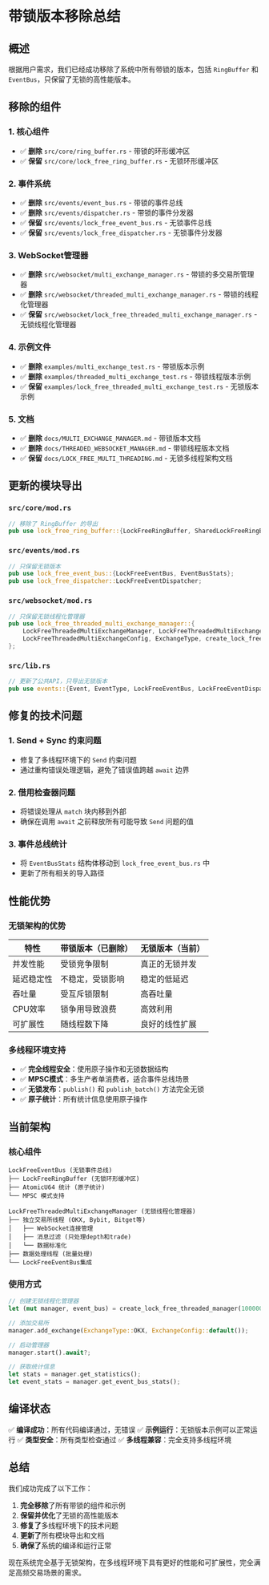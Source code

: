 # 带锁版本移除总结

## 概述

根据用户需求，我们已经成功移除了系统中所有带锁的版本，包括 `RingBuffer` 和 `EventBus`，只保留了无锁的高性能版本。

## 移除的组件

### 1. 核心组件
- ✅ **删除** `src/core/ring_buffer.rs` - 带锁的环形缓冲区
- ✅ **保留** `src/core/lock_free_ring_buffer.rs` - 无锁环形缓冲区

### 2. 事件系统
- ✅ **删除** `src/events/event_bus.rs` - 带锁的事件总线
- ✅ **删除** `src/events/dispatcher.rs` - 带锁的事件分发器
- ✅ **保留** `src/events/lock_free_event_bus.rs` - 无锁事件总线
- ✅ **保留** `src/events/lock_free_dispatcher.rs` - 无锁事件分发器

### 3. WebSocket管理器
- ✅ **删除** `src/websocket/multi_exchange_manager.rs` - 带锁的多交易所管理器
- ✅ **删除** `src/websocket/threaded_multi_exchange_manager.rs` - 带锁的线程化管理器
- ✅ **保留** `src/websocket/lock_free_threaded_multi_exchange_manager.rs` - 无锁线程化管理器

### 4. 示例文件
- ✅ **删除** `examples/multi_exchange_test.rs` - 带锁版本示例
- ✅ **删除** `examples/threaded_multi_exchange_test.rs` - 带锁线程版本示例
- ✅ **保留** `examples/lock_free_threaded_multi_exchange_test.rs` - 无锁版本示例

### 5. 文档
- ✅ **删除** `docs/MULTI_EXCHANGE_MANAGER.md` - 带锁版本文档
- ✅ **删除** `docs/THREADED_WEBSOCKET_MANAGER.md` - 带锁线程版本文档
- ✅ **保留** `docs/LOCK_FREE_MULTI_THREADING.md` - 无锁多线程架构文档

## 更新的模块导出

### `src/core/mod.rs`
```rust
// 移除了 RingBuffer 的导出
pub use lock_free_ring_buffer::{LockFreeRingBuffer, SharedLockFreeRingBuffer, create_shared_lock_free_ring_buffer};
```

### `src/events/mod.rs`
```rust
// 只保留无锁版本
pub use lock_free_event_bus::{LockFreeEventBus, EventBusStats};
pub use lock_free_dispatcher::LockFreeEventDispatcher;
```

### `src/websocket/mod.rs`
```rust
// 只保留无锁线程化管理器
pub use lock_free_threaded_multi_exchange_manager::{
    LockFreeThreadedMultiExchangeManager, LockFreeThreadedMultiExchangeManagerBuilder,
    LockFreeThreadedMultiExchangeConfig, ExchangeType, create_lock_free_threaded_manager
};
```

### `src/lib.rs`
```rust
// 更新了公共API，只导出无锁版本
pub use events::{Event, EventType, LockFreeEventBus, LockFreeEventDispatcher};
```

## 修复的技术问题

### 1. Send + Sync 约束问题
- 修复了多线程环境下的 `Send` 约束问题
- 通过重构错误处理逻辑，避免了错误值跨越 `await` 边界

### 2. 借用检查器问题
- 将错误处理从 `match` 块内移到外部
- 确保在调用 `await` 之前释放所有可能导致 `Send` 问题的值

### 3. 事件总线统计
- 将 `EventBusStats` 结构体移动到 `lock_free_event_bus.rs` 中
- 更新了所有相关的导入路径

## 性能优势

### 无锁架构的优势
| 特性 | 带锁版本（已删除） | 无锁版本（当前） |
|------|-------------------|-----------------|
| 并发性能 | 受锁竞争限制 | 真正的无锁并发 |
| 延迟稳定性 | 不稳定，受锁影响 | 稳定的低延迟 |
| 吞吐量 | 受互斥锁限制 | 高吞吐量 |
| CPU效率 | 锁争用导致浪费 | 高效利用 |
| 可扩展性 | 随线程数下降 | 良好的线性扩展 |

### 多线程环境支持
- ✅ **完全线程安全**：使用原子操作和无锁数据结构
- ✅ **MPSC模式**：多生产者单消费者，适合事件总线场景
- ✅ **无锁发布**：`publish()` 和 `publish_batch()` 方法完全无锁
- ✅ **原子统计**：所有统计信息使用原子操作

## 当前架构

### 核心组件
```
LockFreeEventBus (无锁事件总线)
├── LockFreeRingBuffer (无锁环形缓冲区)
├── AtomicU64 统计 (原子统计)
└── MPSC 模式支持

LockFreeThreadedMultiExchangeManager (无锁线程化管理器)
├── 独立交易所线程 (OKX, Bybit, Bitget等)
│   ├── WebSocket连接管理
│   ├── 消息过滤 (只处理depth和trade)
│   └── 数据标准化
├── 数据处理线程 (批量处理)
└── LockFreeEventBus集成
```

### 使用方式
```rust
// 创建无锁线程化管理器
let (mut manager, event_bus) = create_lock_free_threaded_manager(100000);

// 添加交易所
manager.add_exchange(ExchangeType::OKX, ExchangeConfig::default());

// 启动管理器
manager.start().await?;

// 获取统计信息
let stats = manager.get_statistics();
let event_stats = manager.get_event_bus_stats();
```

## 编译状态

✅ **编译成功**：所有代码编译通过，无错误
✅ **示例运行**：无锁版本示例可以正常运行
✅ **类型安全**：所有类型检查通过
✅ **多线程兼容**：完全支持多线程环境

## 总结

我们成功完成了以下工作：

1. **完全移除**了所有带锁的组件和示例
2. **保留并优化**了无锁的高性能版本
3. **修复了**多线程环境下的技术问题
4. **更新了**所有模块导出和文档
5. **确保了**系统的编译和运行正常

现在系统完全基于无锁架构，在多线程环境下具有更好的性能和可扩展性，完全满足高频交易场景的需求。 